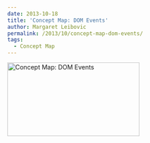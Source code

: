 ```yaml
---
date: 2013-10-18
title: 'Concept Map: DOM Events'
author: Margaret Leibovic
permalink: /2013/10/concept-map-dom-events/
tags:
  - Concept Map
---
```

[<img class="alignnone size-medium wp-image-4859" alt="Concept Map: DOM Events" src="http://teaching.software-carpentry.org/wp-content/uploads/2013/10/2013-10-18-16.46.591-300x168.jpg" width="300" height="168" />][1]

&nbsp;

 [1]: http://teaching.software-carpentry.org/wp-content/uploads/2013/10/2013-10-18-16.46.591.jpg
